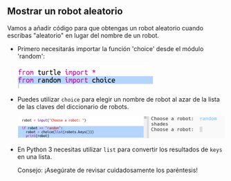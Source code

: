 ## Mostrar un robot aleatorio

Vamos a añadir código para que obtengas un robot aleatorio cuando escribas "aleatorio" en lugar del nombre de un robot.

+ Primero necesitarás importar la función 'choice' desde el módulo 'random':
    
    ![captura de pantalla](images/robotrumps-random.png)

+ Puedes utilizar `choice` para elegir un nombre de robot al azar de la lista de las claves del diccionario de robots.
    
    ![captura de pantalla](images/robotrumps-choice.png)

+ En Python 3 necesitas utilizar `list` para convertir los resultados de `keys` en una lista.
    
    Consejo: ¡Asegúrate de revisar cuidadosamente los paréntesis!